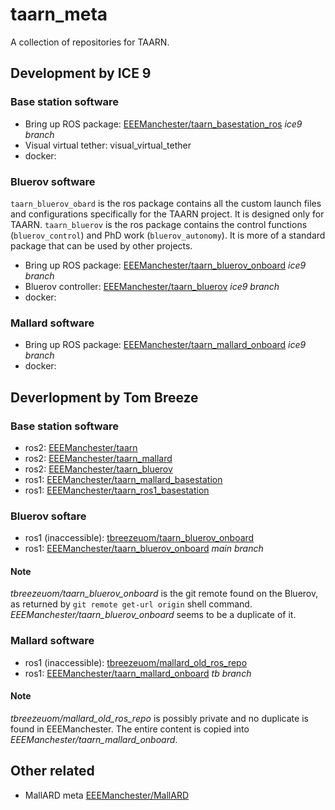 # taarn_meta
A collection of repositories for TAARN.

## Development by ICE 9
### Base station software
- Bring up ROS package: [EEEManchester/taarn_basestation_ros](https://github.com/EEEManchester/taarn_basestation_ros/tree/ice9) _ice9 branch_
- Visual virtual tether: visual_virtual_tether
- docker:
### Bluerov software
`taarn_bluerov_obard` is the ros package contains all the custom launch files and configurations specifically for the TAARN project. It is designed only for TAARN.
`taarn_bluerov` is the ros package contains the control functions (`bluerov_control`) and PhD work (`bluerov_autonomy`). It is more of a standard package that can be used by other projects.
- Bring up ROS package: [EEEManchester/taarn_bluerov_onboard](https://github.com/EEEManchester/taarn_bluerov_onboard/tree/ice9) _ice9 branch_
- Bluerov controller: [EEEManchester/taarn_bluerov](https://github.com/EEEManchester/taarn_bluerov/tree/ice9) _ice9 branch_
- docker:
### Mallard software
- Bring up ROS package: [EEEManchester/taarn_mallard_onboard](https://github.com/EEEManchester/taarn_mallard_onboard/tree/ice9) _ice9 branch_
- docker:

## Deverlopment by Tom Breeze
### Base station software
- ros2: [EEEManchester/taarn](https://github.com/EEEManchester/taarn)
- ros2: [EEEManchester/taarn_mallard](https://github.com/EEEManchester/taarn_mallard/)
- ros2: [EEEManchester/taarn_bluerov](https://github.com/EEEManchester/taarn_bluerov)
- ros1: [EEEManchester/taarn_mallard_basestation](https://github.com/EEEManchester/taarn_mallard_basestation)
- ros1: [EEEManchester/taarn_ros1_basestation](https://github.com/EEEManchester/taarn_ros1_basestation)
### Bluerov softare
- ros1 (inaccessible): [tbreezeuom/taarn_bluerov_onboard](https://github.com/tbreezeuom/taarn_bluerov_onboard/)
- ros1: [EEEManchester/taarn_bluerov_onboard](https://github.com/EEEManchester/taarn_bluerov_onboard/tree/main) _main branch_
#### Note
_tbreezeuom/taarn_bluerov_onboard_ is the git remote found on the Bluerov, as returned by `git remote get-url origin` shell command. _EEEManchester/taarn_bluerov_onboard_ seems to be a duplicate of it.
### Mallard software
- ros1 (inaccessible): [tbreezeuom/mallard_old_ros_repo](https://github.com/tbreezeuom/mallard_old_ros_repo)
- ros1: [EEEManchester/taarn_mallard_onboard](https://github.com/EEEManchester/taarn_mallard_onboard/tree/tb) _tb branch_
#### Note
_tbreezeuom/mallard_old_ros_repo_ is possibly private and no duplicate is found in EEEManchester. The entire content is copied into _EEEManchester/taarn_mallard_onboard_.

## Other related
- MallARD meta [EEEManchester/MallARD](https://github.com/EEEManchester/MallARD)
